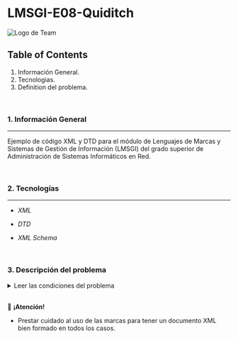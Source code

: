 # LMSGI-E08-Quiditch

![Logo de Team](https://github.com/ana-polo/LMSGI02-E01/blob/main/LMSGI.gif "Team logo")

## Table of Contents

1. Información General.
2. Tecnologias.
3. Definition del problema.

&nbsp;

### 1. Información General

***

Ejemplo de código XML y DTD para el módulo de Lenguajes de Marcas y Sistemas de Gestión de Información (LMSGI) del grado superior de Administración de Sistemas Informáticos en Red.

&nbsp;

### 2. Tecnologías

***

- *XML*

- *DTD*

- *XML Schema*

&nbsp;

### 3. Descripción del problema

<details>
	<summary>Leer las condiciones del problema</summary>
		En el mundo mágico el principal deporte es el Quiditch, que se desarrolla mientras 14 jugadores, 
		7 de cada equipo, vuelan en escobas al tiempo que esquivan las bludgers ( tipo de pelota hechizada 
		que persigue a los jugadores de forma indiscriminada ). En cada equipo hay siete jugadores:

			&nbsp;
			- Tres son cazadores, su cometido es lanzar la quaffle ( pelota especial ) e intentar que entre 
			por uno de los aros de gol. Obtienen diez puntos cada vez que la quaffle pasa por un aro. 

			&nbsp;
			- El guardián, vuela alrededor de los aros de gol y detiene los lanzamientos del otro equipo.

			&nbsp;
			- Dos golpeadores, cuyo trabajo es proteger a su equipo de las bludgers y desviarlas hacia el equipo contrario. 

			&nbsp;
			- El buscador, vuela entre cazadores, golpeadores, la quaffle y las bludgers, intentando atrapar la snitch 
			 dorada ( una pelota pequeña con alas que vuela muy rápido y es difícil de coger, ya que está hechizada para 
			no dejarse atrapar ) antes de que la coja el otro buscador, porque cada vez que un buscador la atrapa, su 
			equipo gana ciento cincuenta puntos extra.

		&nbsp;
		Un partido de quidditch sólo termina cuando se atrapa la snitch, así que puede durar muchísimo ( el record 
		son 3 meses 2 días y 3minutos ). 

		&nbsp;
		El colegio de magia y hechicería Hogwarts celebra todos los cursos un campeonato de Quidditch entre las 
		cuatro casas del colegio, Gryffinfor, Ravenclaw, Hufflepuff y Slytherin. Los cuatro equipos compiten 
		entre sí para luchar por la Copa del colegio.

		&nbsp;
		Para agilizar la gestión de los datos del campeonato, Albus Dumbledor, director del colegio de magia y 
		hechicería Hogwarts, ha contratado a los mejores especialistas en lenguajes de marcas, los alumnos muggles 
		del 1er curso de ASIR del IES Alisal, para hacer una aplicación xml que valide los documentos XML con la información 
		sobre cada uno de los partidos que tienen lugar. 

		&nbsp;
		Estos ficheros XML han de contener la siguiente información sobre el partido:

		&nbsp;	
			- Equipos que lo juegan. ( Sólo pueden ser los equipos de las casas de Hogwarts ).

			&nbsp;
			- Fecha del encuentro. 

			&nbsp;
			- Duración del mismo. 

			&nbsp;
			- Ganador. ( Su valor será el nombre del equipo ganador ). 

			&nbsp;
			- Arbitro. Pueden ser la profesora. Hooch o el profesor Snape.

			&nbsp;
			- Código de identificación del partido. Está formado por las iniciales de los equipos contrincantes, en mayúsculas, seguidas de un guión y cuatro cifras que representan el año del partido.

		&nbsp;
		Sobre cada equipo se guardará la siguiente información:

			&nbsp;
			- Nombre.

			&nbsp;
			- Agrupar los jugadores que ocupan cada uno de los puestos. Hay que guardar, si es el caso, los goles que ha metido cada uno de los cazadores, las paradas del guardián y si el buscador ha capturado o no la snicht dorada. 

			&nbsp;
			- Puntos conseguidos. 

			&nbsp;
			- Código que lo identifica, se formará por las 3 primeras letras del nombre, en minúsculas, seguido de tres cifras. 

		&nbsp;
		La información que queremos guardar de cada uno de los jugadores es:

			&nbsp;

			- Nombre. 

			&nbsp;

			- Número de faltas cometidas, si las hay. 

			&nbsp;

			- Código identificador, que coincide con el expediente académico. Está compuesto de 8 Caracteres alfanuméricos. 

			&nbsp;

			- Número de cursos que lleva formando parte del equipo.

</details>
&nbsp;

👀 **¡Atención!**

- Prestar cuidado al uso de las marcas para tener un documento XML bien formado en todos los casos.

&nbsp;
